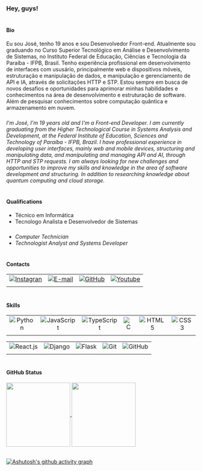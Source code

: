 #
### Hey, guys!

#
#### Bio
Eu sou José, tenho 19 anos e sou Desenvolvedor Front-end. Atualmente sou graduando no Curso Superior Tecnológico em Análise e Desenvolvimento de Sistemas, no Instituto Federal de Educação, Ciências e Tecnologia da Paraíba - IFPB, Brasil. Tenho experiência profissional em desenvolvimento de interfaces com ususário, principalmente web e dispositivos móveis, estruturação e manipulação de dados, e manipulação e gerenciamento de API e IA, através de solicitações HTTP e STP. Estou sempre em busca de novos desafios e oportunidades para aprimorar minhas habilidades e conhecimentos na área de desenvolvimento e estruturação de software. Além de pesquisar conhecimentos sobre computação quântica e armazenamento em nuvem.

###
*I'm José, I'm 19 years old and I'm a Front-end Developer. I am currently graduating from the Higher Technological Course in Systems Analysis and Development, at the Federal Institute of Education, Sciences and Technology of Paraíba - IFPB, Brazil. I have professional experience in developing user interfaces, mainly web and mobile devices, structuring and manipulating data, and manipulating and managing API and AI, through HTTP and STP requests. I am always looking for new challenges and opportunities to improve my skills and knowledge in the area of ​​software development and structuring. In addition to researching knowledge about quantum computing and cloud storage.*

#
#### Qualifications
- Técnico em Informática <br>
- Tecnologo Analista e Desenvolvedor de Sistemas


###
- *Computer Technician* <br>
- *Technologist Analyst and Systems Developer*

#
#### Contacts
|       |       |       |       |
|:-----:|:-----:|:-----:|:-----:|
| [![Instagran](https://img.shields.io/badge/-Instagram-%23E4405F?style=for-the-badge&logo=instagram&logoColor=white)](https://www.instagram.com/jose_arruda__/) | [![E-mail](https://img.shields.io/badge/-Gmail-%23333?style=for-the-badge&logo=gmail&logoColor=white)](ferrazarrudaanderson@gmail.com) | [![GitHub](https://img.shields.io/badge/-LinkedIn-%230077B5?style=for-the-badge&logo=linkedin&logoColor=white)](https://www.linkedin.com/in/anderson-arruda-276677244) | [![Youtube](https://img.shields.io/badge/YouTube-FF0000?style=for-the-badge&logo=youtube&logoColor=white)](https://youtube.com/channel/UCtnXnDOE-HnuF7d3uo1nh2w) |
|       |       |       |       |

#
#### Skills
|       |       |       |       |       |       |
|:-----:|:-----:|:-----:|:-----:|:-----:|:-----:|
| ![Python](https://img.shields.io/badge/-Python-0D1117?style=for-the-badge&logo=python&labelColor=0D1117) | ![JavaScript](https://img.shields.io/badge/-JavaScript-0D1117?style=for-the-badge&logo=javascript&labelColor=0D1117) | ![TypeScript](https://img.shields.io/badge/-TypeScript-0D1117?style=for-the-badge&logo=typescript&labelColor=0D1117) | ![C](https://img.shields.io/badge/-C-0D1117?style=for-the-badge&logo=c&labelColor=0D1117) | ![HTML5](https://img.shields.io/badge/-HTML5-0D1117?style=for-the-badge&logo=html5&labelColor=0D1117) | ![CSS3](https://img.shields.io/badge/-CSS3-0D1117?style=for-the-badge&logo=css3&logoColor=1572B6&labelColor=0D1117) | 
|       |       |       |       |       |       |

|       |       |       |       |       |
|:-----:|:-----:|:-----:|:-----:|:-----:|
| ![React.js](https://img.shields.io/badge/-React.js-0D1117?style=for-the-badge&logo=react&labelColor=0D1117) | ![Django](https://img.shields.io/badge/-Django-0D1117?style=for-the-badge&logo=django&labelColor=0D1117&logoColor=08af86) | ![Flask](https://img.shields.io/badge/-Flask-0D1117?style=for-the-badge&logo=flask&logoColor=1572B6&labelColor=0D1117) | ![Git](https://img.shields.io/badge/Git-0D1117?style=for-the-badge&logo=git&logoColor=E94D5F&labelColor=0D1117) | ![GitHub](https://img.shields.io/badge/GitHub-0D1117?style=for-the-badge&logo=github&logoColor=30A3DC&labelColor=0D1117) |
|       |       |       |       |       |

#
#### GitHub Status
<div align="justfy">
  <a href="https://github.com/JAndersonArruda">
    <img height=170 align="center" src="https://github-readme-stats.vercel.app/api?username=JAndersonArruda&show_icons=true&theme=highcontrast&hide_border=true" />
    <img height=170 align="center" src="https://github-readme-stats.vercel.app/api/top-langs/?username=JAndersonArruda&layout=compact&size_weight=0.5&count_weight=0.5&langs_count=8&theme=highcontrast&hide_border=true" />
  </a>
</div>

<br>

[![Ashutosh's github activity graph](https://github-readme-activity-graph.vercel.app/graph?username=JAndersonArruda&bg_color=000000&color=e7f216&line=f28016&point=00ffff&area=true&hide_border=true)](https://github.com/ashutosh00710/github-readme-activity-graph)

